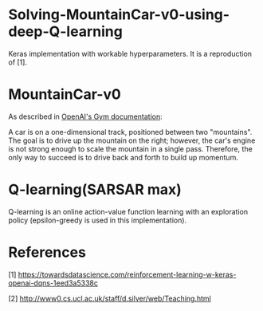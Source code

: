 # Solving-MountainCar-v0-using-deep-Q-learning
Keras implementation with workable hyperparameters. It is a reproduction of [1]. 

# MountainCar-v0
As described in [OpenAI's Gym documentation](https://gym.openai.com/envs/MountainCar-v0/):

A car is on a one-dimensional track, positioned between two "mountains". The goal is to drive up the mountain on the right; however, the car's engine is not strong enough to scale the mountain in a single pass. Therefore, the only way to succeed is to drive back and forth to build up momentum.

# Q-learning(SARSAR max)
Q-learning is an online action-value function learning with an exploration policy (epsilon-greedy is used in this implementation).

# References
[1] https://towardsdatascience.com/reinforcement-learning-w-keras-openai-dqns-1eed3a5338c

[2] http://www0.cs.ucl.ac.uk/staff/d.silver/web/Teaching.html
